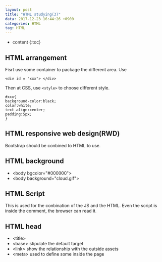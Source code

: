 ```yaml
---
layout: post
title: "HTML studying(3)"
data: 2017-12-23 16:44:26 +0900
categories: HTML
tag: HTML
---
```


* content
{:toc}








HTML arrangement
-----------
Fisrt use some container to package the different area. Use

```
<div id = "xxx"> </div>
```

Then at CSS, use `<style>` to choose different style.

```
#xxx{
background-color:black;
color:white;
text-align:center;
padding:5px;
}
```

HTML responsive web design(RWD)
------
Bootstrap should be conbined to HTML to use.

HTML background
-----
* \<body bgcolor="#000000">
* \<body background="cloud.gif">

HTML Script
------
This is used for the conbination of the JS and the HTML.
Even the script is inside the comment, the browser can read it.

HTML head
------
* \<title>
* \<base> stipulate the default target
* \<link> show the relationship with the outside assets
* \<meta> used to define some inside the page






